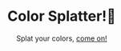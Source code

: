 <div align="center">
  <h1> Color Splatter!🎨</h1>
  <p> Splat your colors, <a href="https://app.netlify.com/sites/color-splatter/overview">come on!</a> </p>
</div>
